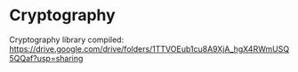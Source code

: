 # Cryptography

Cryptography library compiled: https://drive.google.com/drive/folders/1TTVOEub1cu8A9XjA_hgX4RWmUSQ5QQaf?usp=sharing